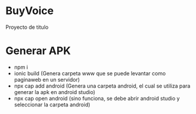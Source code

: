 # BuyVoice
Proyecto de titulo

# Generar APK
* npm i
* ionic build (Genera carpeta www que se puede levantar como paginaweb en un servidor)
* npx cap add android (Genera una carpeta android, el cual se utiliza para generar la apk en android studio)
* npx cap open android (sino funciona, se debe abrir android studio y seleccionar la carpeta android)
